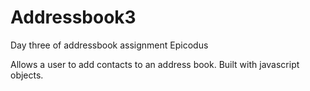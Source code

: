 Addressbook3
============

Day three of addressbook assignment Epicodus

Allows a user to add contacts to an address book. Built with javascript objects.
